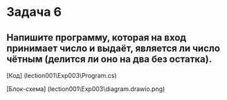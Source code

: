 # Задача 6

## Напишите программу, которая на вход принимает число и выдаёт, является ли число чётным (делится ли оно на два без остатка).


[Код] (lection001\Exp003\Program.cs)

[Блок-схема] (lection001\Exp003\diagram.drawio.png)